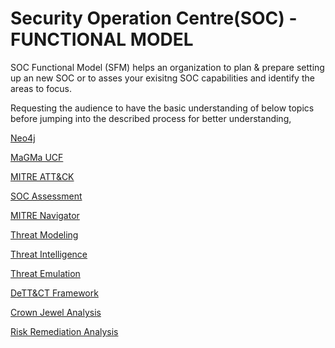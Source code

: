 # Security Operation Centre(SOC) - FUNCTIONAL MODEL

SOC Functional Model (SFM) helps an organization to plan & prepare setting up an new SOC or to asses your exisitng SOC capabilities and identify the areas to focus.

Requesting the audience to have the basic understanding of below topics before jumping into the described process for better understanding,

[Neo4j](https://neo4j.com/)

[MaGMa UCF](https://www.betaalvereniging.nl/en/safety/magma/)

[MITRE ATT&CK](https://attack.mitre.org/)

[SOC Assessment](https://mad-certified.mitre-engenuity.org/group/283477)

[MITRE Navigator](https://mitre-attack.github.io/attack-navigator/)

[Threat Modeling](https://redcanary.com/blog/threat-modeling/)

[Threat Intelligence](https://mad-certified.mitre-engenuity.org/group/283476)

[Threat Emulation](https://mad-certified.mitre-engenuity.org/group/359563)

[DeTT&CT Framework](https://github.com/rabobank-cdc/DeTTECT)

[Crown Jewel Analysis](https://www.mitre.org/publications/systems-engineering-guide/enterprise-engineering/systems-engineering-for-mission-assurance/crown-jewels-analysis)

[Risk Remediation Analysis](https://www.mitre.org/publications/systems-engineering-guide/enterprise-engineering/systems-engineering-for-mission-assurance/cyber-risk-remediation-analysis)
